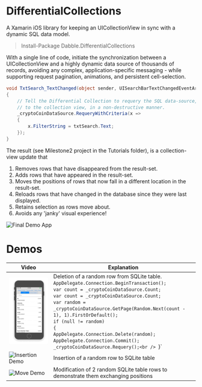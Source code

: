 # DifferentialCollections
A Xamarin iOS library for keeping an UICollectionView in sync with a dynamic SQL data model.

> Install-Package Dabble.DifferentialCollections

With a single line of code, initiate the synchronization between a UICollectionView and a highly dynamic data source of 
thousands of records, avoiding any complex, application-specific messaging - while supporting request pagination, 
animations, and persistent cell-selection.

```csharp
void TxtSearch_TextChanged(object sender, UISearchBarTextChangedEventArgs e)
{
    // Tell the Differential Collection to requery the SQL data-source, calculate and push all the changes
    // to the collection view, in a non-destructive manner.
    _cryptoCoinDataSource.RequeryWithCriteria(x =>
    {
        x.FilterString = txtSearch.Text;
    });
}
```

The result (see Milestone2 project in the Tutorials folder), is a collection-view update that
1. Removes rows that have disappeared from the result-set.
2. Adds rows that have appeared in the result-set.
3. Moves the positions of rows that now fall in a different location in the result-set.
4. Reloads rows that have changed in the database since they were last displayed.
5. Retains selection as rows move about.
6. Avoids any 'janky' visual experience!

![Final Demo App](/Tutorial/Images/UICollectionViewFinalDemo.gif)

# Demos

| Video                                                     | Explanation |
| --------------------------------------------------------- | ----------------------------------------------------------------- |
| ![Deletion Demo](/Tutorial/Images/Demo_RandomDelete.gif)  | Deletion of a random row from SQLite table. <br /> `AppDelegate.Connection.BeginTransaction();` <br /> `var count = _cryptoCoinDataSource.Count;` <br /> `var count = _cryptoCoinDataSource.Count;` <br /> `var random = _cryptoCoinDataSource.GetPage(Random.Next(count - 1), 1).FirstOrDefault();`<br /> `if (null != random)`<br /> `{` <br /> `AppDelegate.Connection.Delete(random);` <br /> `AppDelegate.Connection.Commit();` <br /> `_cryptoCoinDataSource.Requery();<br /> `}` |
| ![Insertion Demo](/Tutorial/Images/Demo_RandomInsert.gif)  | Insertion of a random row to SQLite table  |
| ![Move Demo](/Tutorial/Images/Demo_RandomMove.gif)  | Modification of 2 random SQLite table rows to demonstrate them exchanging positions |
